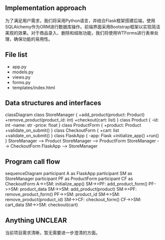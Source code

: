 ## Implementation approach

为了满足用户需求，我们将采用Python语言，并结合Flask框架搭建后端，使用SQLAlchemy作为ORM进行数据库操作。前端界面采用Bootstrap框架以实现简洁美观的效果。对于商品录入、删除和结账功能，我们将使用WTForms进行表单处理，确保功能的易用性。

## File list

- app.py
- models.py
- views.py
- forms.py
- templates/index.html

## Data structures and interfaces


classDiagram
    class StoreManager {
        +add_product(product: Product)
        +remove_product(product_id: int)
        +checkout(cart: list)
    }
    class Product {
        -id: int
        -name: str
        -price: float
    }
    class ProductForm {
        +product: Product
        +validate_on_submit()
    }
    class CheckoutForm {
        +cart: list
        +validate_on_submit()
    }
    class FlaskApp {
        -app: Flask
        +initialize_app()
        +run()
    }
    StoreManager --> Product
    StoreManager --> ProductForm
    StoreManager --> CheckoutForm
    FlaskApp --> StoreManager


## Program call flow


sequenceDiagram
    participant A as FlaskApp
    participant SM as StoreManager
    participant PF as ProductForm
    participant CF as CheckoutForm
    A->>SM: initialize_app()
    SM->>PF: add_product_form()
    PF->>SM: product_data
    SM->>SM: add_product(product)
    SM->>PF: remove_product_form()
    PF->>SM: product_id
    SM->>SM: remove_product(product_id)
    SM->>CF: checkout_form()
    CF->>SM: cart_data
    SM->>SM: checkout(cart)


## Anything UNCLEAR

当前项目需求清晰，暂无需要进一步澄清的方面。

